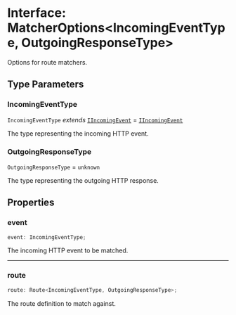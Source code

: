 # Interface: MatcherOptions\<IncomingEventType, OutgoingResponseType\>

Options for route matchers.

## Type Parameters

### IncomingEventType

`IncomingEventType` *extends* [`IIncomingEvent`](../../declarations/interfaces/IIncomingEvent.md) = [`IIncomingEvent`](../../declarations/interfaces/IIncomingEvent.md)

The type representing the incoming HTTP event.

### OutgoingResponseType

`OutgoingResponseType` = `unknown`

The type representing the outgoing HTTP response.

## Properties

### event

```ts
event: IncomingEventType;
```

The incoming HTTP event to be matched.

***

### route

```ts
route: Route<IncomingEventType, OutgoingResponseType>;
```

The route definition to match against.
